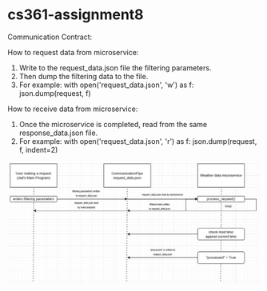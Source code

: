 # cs361-assignment8
Communication Contract:

How to request data from microservice:
1. Write to the request_data.json file the filtering parameters.
2. Then dump the filtering data to the file.
3. For example: with open('request_data.json', 'w') as f:
                    json.dump(request, f)

How to receive data from microservice:
1. Once the microservice is completed, read from the same response_data.json file.
2. For example: with open('request_data.json', 'r') as f:
                    json.dump(request, f, indent=2)

![Weather Microservice UML Diagram](UML_Diagram.JPG "Microservice UML Diagram")
